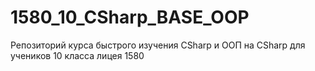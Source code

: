 # 1580_10_CSharp_BASE_OOP
Репозиторий курса быстрого изучения СSharp и ООП на CSharp для учеников 10 класса лицея 1580
